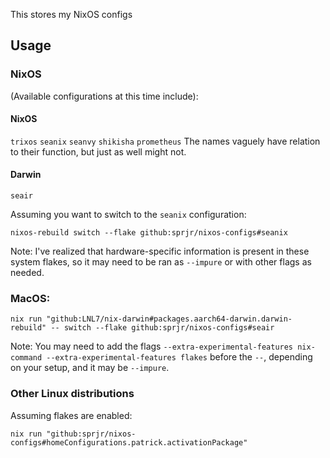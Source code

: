 This stores my NixOS configs

## Usage

### NixOS

(Available configurations at this time include):

#### NixOS
```trixos```
```seanix```
```seanvy```
```shikisha```
```prometheus```
The names vaguely have relation to their function, but just as well might not.

#### Darwin
```seair```

Assuming you want to switch to the ```seanix``` configuration:

```
nixos-rebuild switch --flake github:sprjr/nixos-configs#seanix
```

Note: I've realized that hardware-specific information is present in these system flakes, so it may need to be ran as `--impure` or with other flags as needed.

### MacOS:

```
nix run "github:LNL7/nix-darwin#packages.aarch64-darwin.darwin-rebuild" -- switch --flake github:sprjr/nixos-configs#seair
```
Note:
You may need to add the flags `--extra-experimental-features nix-command --extra-experimental-features flakes` before the `--`, depending on your setup, and it may be `--impure`.

### Other Linux distributions

Assuming flakes are enabled:

```
nix run "github:sprjr/nixos-configs#homeConfigurations.patrick.activationPackage"
```
